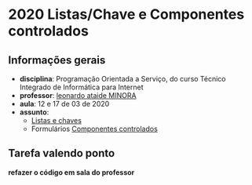 # 2020 Listas/Chave e Componentes controlados

## Informações gerais
- **disciplina**: Programação Orientada a Serviço, do curso Técnico Integrado de Informática para Internet
- **professor**: [leonardo ataide MINORA](https://github.com/leonardo-minora/)
- **aula**: 12 e 17 de 03 de 2020
- **assunto**: 
  - [Listas e chaves](https://pt-br.reactjs.org/docs/lists-and-keys.html)
  - Formulários [Componentes controlados](https://pt-br.reactjs.org/docs/forms.html)

## Tarefa valendo ponto

**refazer o código em sala do professor**
